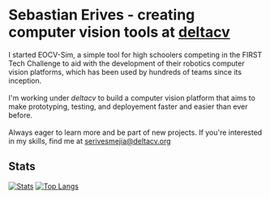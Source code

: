# Sebastian Erives - creating computer vision tools at [deltacv](https://deltacv.org)

I started EOCV-Sim, a simple tool for high schoolers competing in the FIRST Tech Challenge to aid with the development of their robotics computer vision platforms, which has been used by hundreds of teams since its inception.
<br><br>I'm working under <i>deltacv</i> to build a computer vision platform that aims to make prototyping, testing, and deployement faster and easier than ever before.
<br><br>Always eager to learn more and be part of new projects. If you're interested in my skills, find me at serivesmejia@deltacv.org

## Stats
[![Stats](https://github-readme-stats.vercel.app/api?username=serivesmejia&theme=onedark&show_icons=true)](https://github.com/anuraghazra/github-readme-stats)
[![Top Langs](https://github-readme-stats.vercel.app/api/top-langs/?username=serivesmejia&langs_count=8&layout=compact&theme=onedark&hide=Processing)](https://github.com/anuraghazra/github-readme-stats)
